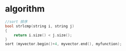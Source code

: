 # algorithm

```cpp
//sort 排序
bool strlcmp(string i, string j)
{
    return i.size() < j.size();
}
sort (myvector.begin()+4, myvector.end(), myfunction);

```

